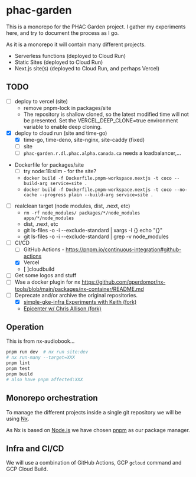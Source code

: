 # phac-garden

This is a monorepo for the PHAC Garden project.
I gather my experiments here, and try to document the process as I go.

As it is a monorepo it will contain many different projects.

- Serverless functions (deployed to Cloud Run)
- Static Sites (deployed to Cloud Run)
- Next.js site(s) (deployed to Cloud Run, and perhaps Vercel)

## TODO

- [ ] deploy to vercel (site)
  - remove pnpm-lock in packages/site
  - The repository is shallow cloned, so the latest modified time will not be presented. Set the VERCEL_DEEP_CLONE=true environment variable to enable deep cloning.
- [x] deploy to cloud run (site and time-go)
  - [x] time-go, time-deno, site-nginx, site-caddy (fixed)
  - [ ] site
  - [ ] `phac-garden.r.dl.phac.alpha.canada.ca` needs a loadbalancer,...
- Dockerfile for packages/site
  - [ ] try node:18:slim - for the site?
  - `docker build -f Dockerfile.pnpm-workspace.nextjs -t coco --build-arg service=site .`
  - `docker build -f Dockerfile.pnpm-workspace.nextjs -t coco --no-cache --progress plain --build-arg service=site .`
- [ ] realclean target (node modules, dist, .next, etc)
  - `rm -rf node_modules/ packages/*/node_modules apps/*/node_modules`
  - dist, .next, etc
  - git ls-files -o -i --exclude-standard | xargs -I {} echo "{}"
  - git ls-files -o -i --exclude-standard | grep -v node_modules
- [ ] CI/CD
  - [ ] GitHub Actions - <https://pnpm.io/continuous-integration#github-actions>
  - [x] Vercel
  - [ ]cloudbuild
- [ ] Get some logos and stuff
- [ ] Wse a docker plugin for nx <https://github.com/gperdomor/nx-tools/blob/main/packages/nx-container/README.md>
- [ ] Deprecate and/or archive the original repositories.
  - [x] [simple-gke-infra Experiments with Keith (fork)](https://github.com/daneroo/simple-gke-infra)
  - [Epicenter w/ Chris Allison (fork)](https://github.com/daneroo/phac-epi_center)

## Operation

This is from nx-audiobook...

```bash
pnpm run dev  # nx run site:dev
# nx run-many --target=XXX
pnpm lint
pnpm test
pnpm build
# also have pnpm affected:XXX
```

## Monorepo orchestration

To manage the different projects inside a single git repository we will be using [Nx](https://nx.dev/).

As Nx is based on [Node.js](https://nodejs.org/en) we have chosen [pnpm](https://pnpm.io/) as our package manager.

## Infra and CI/CD

We will use a combination of GitHub Actions, GCP `gcloud` command and GCP Cloud Build.
